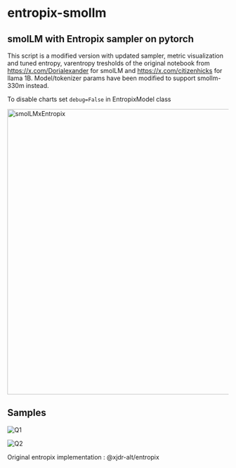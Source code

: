 # entropix-smollm
## smolLM with Entropix sampler on pytorch

This script is a modified version with updated sampler, metric visualization and tuned entropy, varentropy tresholds of the original notebook from https://x.com/Dorialexander for smolLM and https://x.com/citizenhicks for llama 1B. Model/tokenizer params have been modified to support smollm-330m instead.

To disable charts set ```debug=False``` in EntropixModel class

<img width="650" alt="smolLMxEntropix" src="https://github.com/user-attachments/assets/a7b1834b-4cd3-490b-983d-2479dc53c9e2">

## Samples
![Q1](https://github.com/user-attachments/assets/adb455ef-d3bb-41b5-af14-815e048fded8)

![Q2](https://github.com/user-attachments/assets/062eaf0d-b0e1-4a21-98fe-b85adc8450e8)

Original entropix implementation : @xjdr-alt/entropix
